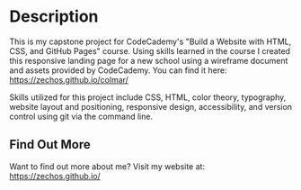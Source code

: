 # Description

This is my capstone project for CodeCademy's "Build a Website with HTML, CSS, and GitHub Pages" course. Using skills learned in the course I created this responsive landing page for a new school using a wireframe document and assets provided by CodeCademy. You can find it here: https://zechos.github.io/colmar/

Skills utilized for this project include CSS, HTML, color theory, typography, website layout and positioning, responsive design, accessibility, and version control using git via the command line.

## Find Out More
Want to find out more about me? Visit my website at: https://zechos.github.io/
